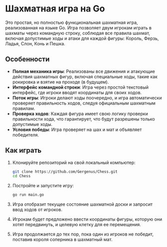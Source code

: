 # Шахматная игра на Go

Это простая, но полностью функциональная шахматная игра, реализованная на языке Go. Игра позволяет двум игрокам играть в шахматы через командную строку, соблюдая все правила шахмат, включая допустимые ходы и атаки для каждой фигуры: Король, Ферзь, Ладья, Слон, Конь и Пешка.

## Особенности

- **Полная механика игры**: Реализованы все движения и атакующие действия шахматных фигур, включая специальные ходы, такие как рокировка и взятие на проходе (в будущем).
- **Интерфейс командной строки**: Игра через простой текстовый интерфейс, где игроки вводят координаты для своих ходов.
- **Поток игры**: Игроки делают ходы поочередно, и игра автоматически проверяет правильность ходов, следуя официальным шахматным правилам.
- **Проверка ходов**: Каждая фигура имеет свою логику проверки правильности хода, что гарантирует, что будут разрешены только допустимые ходы.
- **Условия победы**: Игра проверяет на шах и мат и объявляет победителя.

## Как играть

1. Клонируйте репозиторий на свой локальный компьютер:
    ```bash
    git clone https://github.com/Gergenus/Chess.git
    cd Chess
    ```

2. Постройте и запустите игру:
    ```bash
    go run main.go
    ```

3. Игра отобразит текущее состояние шахматной доски и запросит ввод ходов от игроков.

4. Игрокам будет предложено ввести координаты фигуры, которую они хотят передвинуть, и целевую клетку для ее перемещения.

5. Игра продолжается до тех пор, пока один из игроков не победит, поставив короля соперника в шахматный мат.

